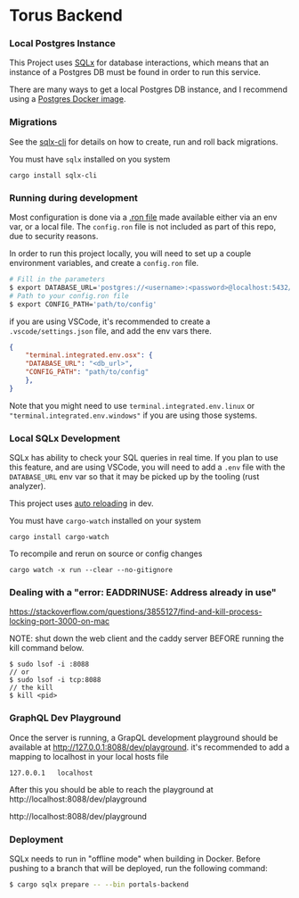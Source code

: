 # Torus Backend

### Local Postgres Instance

This Project uses [SQLx](https://github.com/launchbadge/sqlx) for database interactions, which means that an instance of a Postgres DB must be found in order to run this service.

There are many ways to get a local Postgres DB instance, and I recommend using a [Postgres Docker image](https://hub.docker.com/_/postgres).

### Migrations

See the [sqlx-cli](https://lib.rs/crates/sqlx-cli) for details on how to create, run and roll back migrations.

You must have `sqlx` installed on you system

    cargo install sqlx-cli

### Running during development

Most configuration is done via a [.ron file](https://github.com/ron-rs/ron) made available either via an env var, or a local file. The `config.ron` file is not included as part of this repo, due to security reasons.

In order to run this project locally, you will need to set up a couple environment variables, and create a `config.ron` file.

```bash
# Fill in the parameters
$ export DATABASE_URL='postgres://<username>:<password>@localhost:5432/<dbname>' 
# Path to your config.ron file
$ export CONFIG_PATH='path/to/config'
```

if you are using VSCode, it's recommended to create a `.vscode/settings.json` file, and add the env vars there.

```json
{
	"terminal.integrated.env.osx": {
    "DATABASE_URL": "<db_url>",
    "CONFIG_PATH": "path/to/config"
	},
}
```

Note that you might need to use `terminal.integrated.env.linux` or `"terminal.integrated.env.windows"` if you are using those systems.


### Local SQLx Development

SQLx has ability to check your SQL queries in real time. If you plan to use this feature, and are using VSCode, you will need to add a `.env` file with the `DATABASE_URL` env var so that it may be picked up by the tooling (rust analyzer).

This project uses [auto reloading](https://actix.rs/docs/autoreload/) in dev.

You must have `cargo-watch` installed on your system

    cargo install cargo-watch


To recompile and rerun on source or config changes

    cargo watch -x run --clear --no-gitignore

### Dealing with a "error: EADDRINUSE: Address already in use"

https://stackoverflow.com/questions/3855127/find-and-kill-process-locking-port-3000-on-mac

NOTE: shut down the web client and the caddy server BEFORE running the kill command below.

```
$ sudo lsof -i :8088
// or
$ sudo lsof -i tcp:8088
// the kill
$ kill <pid>
```

### GraphQL Dev Playground

Once the server is running, a GrapQL development playground should be available at http://127.0.0.1:8088/dev/playground. it's recommended to add a mapping to localhost in your local hosts file

```
127.0.0.1	localhost
```

After this you should be able to reach the playground at http://localhost:8088/dev/playground

http://localhost:8088/dev/playground

### Deployment

SQLx needs to run in "offline mode" when building in Docker. Before pushing to a branch that will be deployed, run the following command:

```bash
$ cargo sqlx prepare -- --bin portals-backend
```